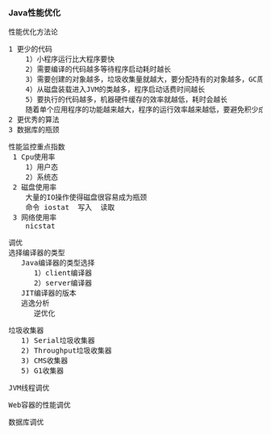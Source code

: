 ### Java性能优化

<pre>
性能优化方法论
</pre>

<pre>
1 更少的代码
    1）小程序运行比大程序要快
    2）需要编译的代码越多等待程序启动耗时越长
    3）需要创建的对象越多，垃圾收集量就越大，要分配持有的对象越多，GC周期就越长
    4）从磁盘装载进入JVM的类越多，程序启动话费时间越长
    5）要执行的代码越多，机器硬件缓存的效率就越低，耗时会越长
    随着单个应用程序的功能越来越大，程序的运行效率越来越低，要避免积少成多的效率降低，适时地的拆分应用
2 更优秀的算法
3 数据库的瓶颈
</pre>

<pre>
性能监控重点指数
 1 Cpu使用率
    1）用户态
    2）系统态
 2 磁盘使用率
    大量的IO操作使得磁盘很容易成为瓶颈
    命令 iostat  写入  读取
 3 网络使用率
    nicstat
</pre>

<pre>
调优
选择编译器的类型
   Java编译器的类型选择
      1）client编译器
      2）server编译器
   JIT编译器的版本
   逃逸分析
      逆优化
</pre>

<pre>
垃圾收集器
   1) Serial垃圾收集器
   2) Throughput垃圾收集器
   3) CMS收集器
   5) G1收集器 
</pre>

<pre>
JVM线程调优
</pre>

<pre>
Web容器的性能调优
</pre>

<pre>
数据库调优
</pre>
